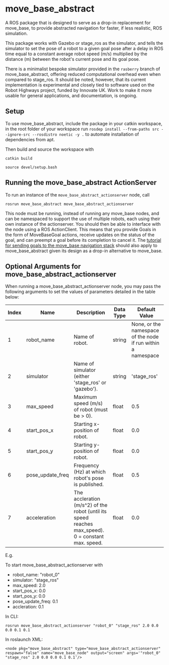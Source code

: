 # move_base_abstract

A ROS package that is designed to serve as a drop-in replacement for move_base, to provide abstracted navigation for faster, if less realistic, ROS simulation.

This package works with Gazebo or stage_ros as the simulator, and tells the simulator to set the pose of a robot to a given goal pose after a delay in ROS time equal to a constant average robot speed (m/s) multiplied by the distance (m) between the robot's current pose and its goal pose.

There is a minimalist bespoke simulator provided in the `rasberry` branch of move_base_abstract, offering reduced computational overhead even when compared to stage_ros. It should be noted, however, that its current implementation is experimental and closely tied to software used on the Robot Highways project, funded by Innovate UK. Work to make it more usable for general applications, and documentation, is ongoing. 

## Setup

To use move_base_abstract, include the package in your catkin workspace, in the root folder of your workspace run
`rosdep install --from-paths src --ignore-src --rosdistro noetic -y .`
to automate installation of dependencies from apt. 

Then build and source the workspace with

`catkin build`

`source devel/setup.bash`

## Running the move_base_abstract ActionServer

To run an instance of the `move_base_abstract_actionserver` node, call

`rosrun move_base_abstract move_base_abstract_actionserver`

This node must be running, instead of running any move_base nodes, and can be namespaced to support the use of multiple robots, each using their own instance of the actionserver. You should then be able to interface with the node using a ROS ActionClient. This means that you provide Goals in the form of MoveBaseGoal actions, receive updates on the status of the goal, and can preempt a goal before its completion to cancel it. The [tutorial for sending goals to the move_base navigation stack](http://wiki.ros.org/navigation/Tutorials/SendingSimpleGoals) should also apply to move_base_abstract given its design as a drop-in alternative to move_base.

## Optional Arguments for move_base_abstract_actionserver
When running a move_base_abstract_actionserver node, you may pass the following arguments to set the values of parameters detailed in the table below: 

| Index | Name | Description | Data Type | Default Value |
|---|---|---|---|---|
| 1 | robot_name | Name of robot. | string | None, or the namespace of the node if run within a namespace |
| 2 | simulator | Name of simulator (either 'stage_ros' or 'gazebo'). | string | 'stage_ros' |
| 3 | max_speed | Maximum speed (m/s) of robot (must be > 0). | float | 0.5 |
| 4 | start_pos_x | Starting x-position of robot. | float | 0.0 |
| 5 | start_pos_y | Starting y-position of robot. | float | 0.0 |
| 6 | pose_update_freq | Frequency (Hz) at which robot's pose is published. | float | 0.5 |
| 7 | acceleration | The accleration (m/s^2) of the robot (until its speed reaches max_speed). 0 = constant max. speed. | float | 0.0 |

E.g.

To start move_base_abstract_actionserver with
* robot_name: "robot_0"
* simulator: "stage_ros"
* max_speed: 2.0
* start_pos_x: 0.0
* start_pos_y: 0.0
* pose_update_freq: 0.1
* accleration: 0.1

In CLI:

`rosrun move_base_abstract_actionserver "robot_0" "stage_ros" 2.0 0.0 0.0 0.1 0.1`

In roslaunch XML:

`<node pkg="move_base_abstract" type="move_base_abstract_actionserver" respawn="false" name="move_base_node" output="screen"
    args='"robot_0" "stage_ros" 2.0 0.0 0.0 0.1 0.1'/>`